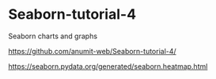 # Seaborn-tutorial-4
Seaborn charts and graphs 

https://github.com/anumit-web/Seaborn-tutorial-4/

https://seaborn.pydata.org/generated/seaborn.heatmap.html




